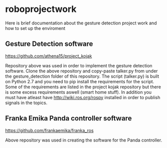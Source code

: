 # roboprojectwork
Here is brief documentation about the gesture detection project work and how to set up the enviroment

## Gesture Detection software

https://github.com/athena15/project_kojak

Repository above was used in order to implement the gesture detection software. Clone the above repository and copy-paste talker.py from under the gesture_detection folder of this repository. The script (talker.py) is built on Python 2.7 and you need to pip install the requirements for the script. Some of the requirements are listed in the project kojak repository but there is some excess requirements aswell (smart home stuff). In addition you must have atleast have http://wiki.ros.org/rospy installed in order to publish signals in the topics.

## Franka Emika Panda controller software

https://github.com/frankaemika/franka_ros

Above repository was used in creating the software for the Panda controller. 
